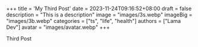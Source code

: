 +++
title = 'My Third Post'
date = 2023-11-24T09:16:52+08:00
draft = false
description = "This is a description"
image = "images/3s.webp"
imageBig = "images/3b.webp"
categories = ["ts", "life", "health"]
authors = ["Lama Dev"]
avatar = "images/avatar.webp"
+++

Third Post